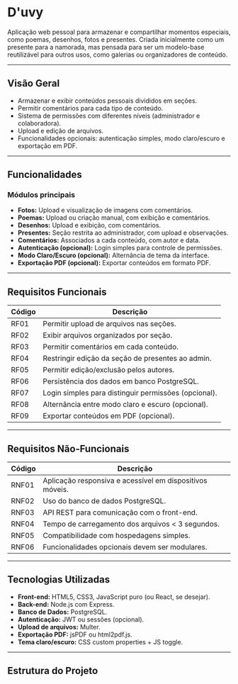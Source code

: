 # D'uvy

Aplicação web pessoal para armazenar e compartilhar momentos especiais, como poemas, desenhos, fotos e presentes. Criada inicialmente como um presente para a namorada, mas pensada para ser um modelo-base reutilizável para outros usos, como galerias ou organizadores de conteúdo.

---

## Visão Geral

- Armazenar e exibir conteúdos pessoais divididos em seções.
- Permitir comentários para cada tipo de conteúdo.
- Sistema de permissões com diferentes níveis (administrador e colaboradora).
- Upload e edição de arquivos.
- Funcionalidades opcionais: autenticação simples, modo claro/escuro e exportação em PDF.

---

## Funcionalidades

### Módulos principais

- **Fotos:** Upload e visualização de imagens com comentários.
- **Poemas:** Upload ou criação manual, com exibição e comentários.
- **Desenhos:** Upload e exibição, com comentários.
- **Presentes:** Seção restrita ao administrador, com upload e observações.
- **Comentários:** Associados a cada conteúdo, com autor e data.
- **Autenticação (opcional):** Login simples para controle de permissões.
- **Modo Claro/Escuro (opcional):** Alternância de tema da interface.
- **Exportação PDF (opcional):** Exportar conteúdos em formato PDF.

---

## Requisitos Funcionais

| Código | Descrição                                      |
|--------|------------------------------------------------|
| RF01   | Permitir upload de arquivos nas seções.       |
| RF02   | Exibir arquivos organizados por seção.        |
| RF03   | Permitir comentários em cada conteúdo.         |
| RF04   | Restringir edição da seção de presentes ao admin. |
| RF05   | Permitir edição/exclusão pelos autores.        |
| RF06   | Persistência dos dados em banco PostgreSQL.    |
| RF07   | Login simples para distinguir permissões (opcional). |
| RF08   | Alternância entre modo claro e escuro (opcional). |
| RF09   | Exportar conteúdos em PDF (opcional).           |

---

## Requisitos Não-Funcionais

| Código | Descrição                                        |
|--------|--------------------------------------------------|
| RNF01  | Aplicação responsiva e acessível em dispositivos móveis. |
| RNF02  | Uso do banco de dados PostgreSQL.                |
| RNF03  | API REST para comunicação com o front-end.       |
| RNF04  | Tempo de carregamento dos arquivos < 3 segundos. |
| RNF05  | Compatibilidade com hospedagens simples.         |
| RNF06  | Funcionalidades opcionais devem ser modulares.   |

---

## Tecnologias Utilizadas

- **Front-end:** HTML5, CSS3, JavaScript puro (ou React, se desejar).
- **Back-end:** Node.js com Express.
- **Banco de Dados:** PostgreSQL.
- **Autenticação:** JWT ou sessões (opcional).
- **Upload de arquivos:** Multer.
- **Exportação PDF:** jsPDF ou html2pdf.js.
- **Tema claro/escuro:** CSS custom properties + JS toggle.

---

## Estrutura do Projeto


